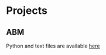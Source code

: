# Projects

## ABM

Python and text files are available [here](https://github.com/lena-kilian/lena-kilian.github.io/tree/master/abm/GEOG5995M_CW1)

